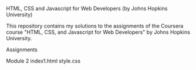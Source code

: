 HTML, CSS and Javascript for Web Developers (by Johns Hopkins University)

This repository contains my solutions to the assignments of the Coursera course "HTML, CSS, and Javascript for Web Developers" by Johns Hopkins University.

Assignments

Module 2
index1.html
style.css
